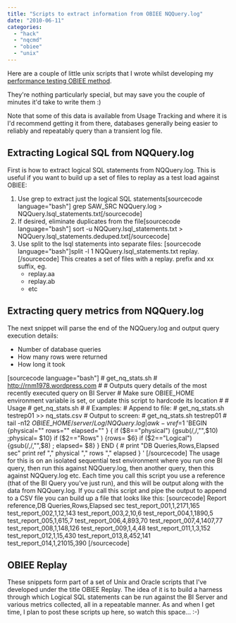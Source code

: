 ```yaml
---
title: "Scripts to extract information from OBIEE NQQuery.log"
date: "2010-06-11"
categories: 
  - "hack"
  - "nqcmd"
  - "obiee"
  - "unix"
---
```


Here are a couple of little unix scripts that I wrote whilst developing my [performance testing OBIEE method](/2010/05/24/performance-testing-and-obiee/).

They're nothing particularly special, but may save you the couple of minutes it'd take to write them :)

Note that some of this data is available from Usage Tracking and where it is I'd recommend getting it from there, databases generally being easier to reliably and repeatably query than a transient log file.

## Extracting Logical SQL from NQQuery.log

First is how to extract logical SQL statements from NQQuery.log. This is useful if you want to build up a set of files to replay as a test load against OBIEE:

1. Use grep to extract just the logical SQL statements\[sourcecode language="bash"\] grep SAW\_SRC NQQuery.log > NQQuery.lsql\_statements.txt\[/sourcecode\]
2. If desired, eliminate duplicates from the file\[sourcecode language="bash"\] sort -u NQQuery.lsql\_statements.txt > NQQuery.lsql\_statements.deduped.txt\[/sourcecode\]
3. Use split to the lsql statements into separate files: \[sourcecode language="bash"\]split -l 1 NQQuery.lsql\_statements.txt replay.\[/sourcecode\] This creates a set of files with a replay. prefix and xx suffix, eg.
    - replay.aa
    - replay.ab
    - etc

## Extracting query metrics from NQQuery.log

The next snippet will parse the end of the NQQuery.log and output query execution details:

- Number of database queries
- How many rows were returned
- How long it took

\[sourcecode language="bash"\] # get\_nq\_stats.sh # http://rnm1978.wordpress.com # # Outputs query details of the most recently executed query on BI Server # Make sure OBIEE\_HOME environment variable is set, or update this script to hardcode its location # # Usage # get\_nq\_stats.sh <testref> # # Examples: # Append to file: # get\_nq\_stats.sh testrep01 >> nq\_stats.csv # Output to screen: # get\_nq\_stats.sh testrep01 # tail -n12 $OBIEE\_HOME/server/Log/NQQuery.log|awk -v ref=$1 'BEGIN {physical="" rows="" elapsed="" } { if ($8=="physical") {gsub(/,/,"",$10) ;physical= $10} if ($2=="Rows" ) {rows= $6} if ($2=="Logical") {gsub(/,/,"",$8) ; elapsed= $8} } END { # print "DB Queries,Rows,Elapsed sec" print ref "," physical "," rows "," elapsed } ' \[/sourcecode\] The usage for this is on an isolated sequential test environment where you run one BI query, then run this against NQQuery.log, then another query, then this against NQQuery.log etc. Each time you call this script you use a reference (that of the BI Query you've just run), and this will be output along with the data from NQQuery.log. If you call this script and pipe the output to append to a CSV file you can build up a file that looks like this: \[sourcecode\] Report reference,DB Queries,Rows,Elapsed sec test\_report\_001,1,2171,165 test\_report\_002,1,12,143 test\_report\_003,2,10,6 test\_report\_004,1,1890,5 test\_report\_005,1,615,7 test\_report\_006,4,893,70 test\_report\_007,4,1407,77 test\_report\_008,1,148,126 test\_report\_009,1,4,48 test\_report\_011,1,3,152 test\_report\_012,1,15,430 test\_report\_013,8,452,141 test\_report\_014,1,21015,390 \[/sourcecode\]

## OBIEE Replay

These snippets form part of a set of Unix and Oracle scripts that I've developed under the title OBIEE Replay. The idea of it is to build a harness through which Logical SQL statements can be run against the BI Server and various metrics collected, all in a repeatable manner. As and when I get time, I plan to post these scripts up here, so watch this space... :-)

